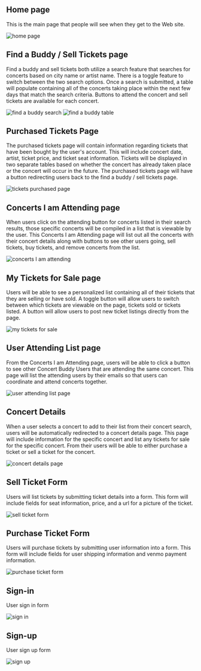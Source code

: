 ## Home page

This is the main page that people will see when they
get to the Web site.

![home page](wireframes/home-page.png)

## Find a Buddy / Sell Tickets page

Find a buddy and sell tickets both utilize a search feature that searches for concerts based on city name or artist name.
There is a toggle feature to switch between the two search options. Once a search is submitted, a table will populate containing
all of the concerts taking place within the next few days that match the search criteria. Buttons to attend the concert and sell
tickets are available for each concert.

![find a buddy search](wireframes/find-a-buddy-search.png)
![find a buddy table](wireframes/find-a-buddy-table.png)

## Purchased Tickets Page

The purchased tickets page will contain information regarding tickets that have been bought by the user's account. This will include
concert date, artist, ticket price, and ticket seat information. Tickets will be displayed in two separate tables based on whether
the concert has already taken place or the concert will occur in the future. The purchased tickets page will have a button redirecting
users back to the find a buddy / sell tickets page.

![tickets purchased page](wireframes/tickets-purchased.png)

## Concerts I am Attending page

When users click on the attending button for concerts listed in their search results, those specific concerts will be compiled in a list
that is viewable by the user. This Concerts I am Attending page will list out all the concerts with their concert details along with buttons to see other users going, sell tickets, buy tickets, and remove concerts from the list.

![concerts I am attending](wireframes/concerts-i-am-attending.png)

## My Tickets for Sale page

Users will be able to see a personalized list containing all of their tickets that they are selling or have sold. A toggle button will allow
users to switch between which tickets are viewable on the page, tickets sold or tickets listed. A button will allow users to post new ticket
listings directly from the page.

![my tickets for sale](wireframes/my-tickets-for-sale.png)

## User Attending List page

From the Concerts I am Attending page, users will be able to click a button to see other Concert Buddy Users that are attending the same concert.
This page will list the attending users by their emails so that users can coordinate and attend concerts together.

![user attending list page](wireframes/user-attending-concert-list.png)

## Concert Details

When a user selects a concert to add to their list from their concert search, users will be automatically redirected to a concert details page.
This page will include information for the specific concert and list any tickets for sale for the specific concert. From their users will be able
to either purchase a ticket or sell a ticket for the concert.

![concert details page](wireframes/concert-details.png)

## Sell Ticket Form

Users will list tickets by submitting ticket details into a form. This form will include fields for seat information, price, and a url for a picture of the ticket.

![sell ticket form](wireframes/sell-ticket-form.png)

## Purchase Ticket Form

Users will purchase tickets by submitting user information into a form. This form will include fields for user shipping information and venmo payment information.

![purchase ticket form](wireframes/purchase-ticket-form.png)

## Sign-in

User sign in form

![sign in](wireframes/sign-in.png)

## Sign-up

User sign up form

![sign up](wireframes/sign-up.png)
